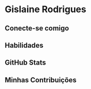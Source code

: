 # Gislaine Rodrigues

## Conecte-se comigo


## Habilidades

## GitHub Stats

## Minhas Contribuições